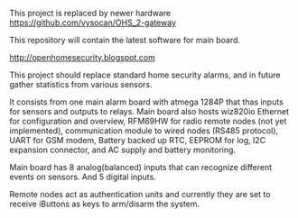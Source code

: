 This project is replaced by newer hardware https://github.com/vysocan/OHS_2-gateway

This repository will contain the latest software for main board.

http://openhomesecurity.blogspot.com

This project should replace standard home security alarms, and in future gather statistics from various sensors.

It consists from one main alarm board with atmega 1284P that thas inputs for sensors and outputs to relays. Main board also hosts wiz820io Ethernet for configuration and overview, RFM69HW for radio remote nodes (not yet implemented), communication module to wired nodes (RS485 protocol), UART for GSM modem, Battery backed up RTC, EEPROM for log, I2C expansion connector, and AC supply and battery monitoring.

Main board has 8 analog(balanced) inputs that can recognize different events on sensors. And 5 digital inputs.

Remote nodes act as authentication units and currently they are set to receive iButtons as keys to arm/disarm the system.
